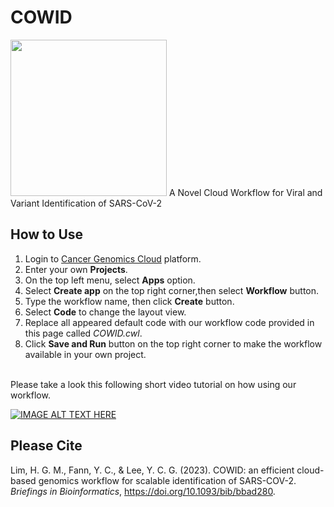 # COWID
<img src="https://user-images.githubusercontent.com/68430952/193248315-a9a514a0-9302-4c38-b8a2-b80d5cdde589.png" height="250">
A Novel Cloud Workflow for Viral and Variant Identification of SARS-CoV-2

## How to Use
1. Login to [Cancer Genomics Cloud](https://cgc-accounts.sbgenomics.com/auth/login) platform.
2. Enter your own **Projects**.
3. On the top left menu, select **Apps** option.
4. Select **Create app** on the top right corner,then select **Workflow** button.
5. Type the workflow name, then click **Create** button.
6. Select **Code** to change the layout view.
7. Replace all appeared default code with our workflow code provided in this page called *COWID.cwl*.
8. Click **Save and Run** button on the top right corner to make the workflow available in your own project.

<br/>
Please take a look this following short video tutorial on how using our workflow.

[![IMAGE ALT TEXT HERE](https://img.youtube.com/vi/P9PzBuPhTv4/0.jpg)](https://www.youtube.com/watch?v=P9PzBuPhTv4)

## Please Cite
Lim, H. G. M., Fann, Y. C., & Lee, Y. C. G. (2023). COWID: an efficient cloud-based genomics workflow for scalable identification of SARS-COV-2. *Briefings in Bioinformatics*, https://doi.org/10.1093/bib/bbad280.

